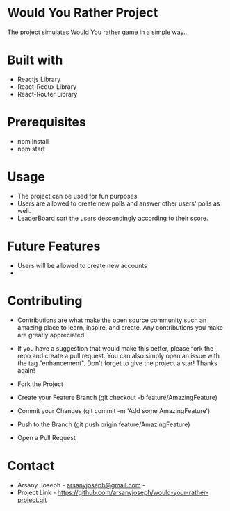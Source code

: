 # Would You Rather Project

The project simulates Would You rather game in a simple way..

# Built with
- Reactjs Library
- React-Redux Library
- React-Router Library

# Prerequisites
- npm install
- npm start

# Usage
- The project can be used for fun purposes.
- Users are allowed to create new polls and answer other users' polls as well.
- LeaderBoard sort the users descendingly according to their score.

# Future Features
- Users will be allowed to create new accounts
- 

# Contributing
- Contributions are what make the open source community such an amazing place to learn, inspire, and create. Any contributions you make are greatly appreciated.

- If you have a suggestion that would make this better, please fork the repo and create a pull request. You can also simply open an issue with the tag "enhancement". Don't forget to give the project a star! Thanks again!

- Fork the Project
- Create your Feature Branch (git checkout -b feature/AmazingFeature)
- Commit your Changes (git commit -m 'Add some AmazingFeature')
- Push to the Branch (git push origin feature/AmazingFeature)
- Open a Pull Request

# Contact
- Arsany Joseph - arsanyjoseph@gmail.com -
- Project Link - https://github.com/arsanyjoseph/would-your-rather-project.git
